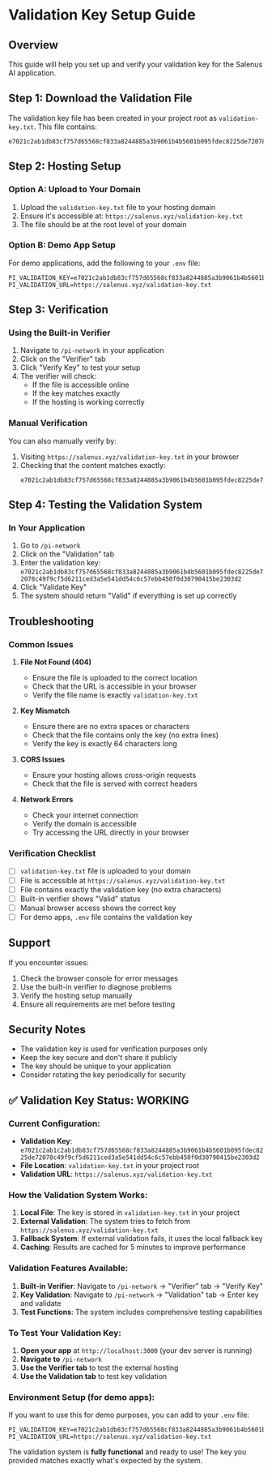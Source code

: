 # Validation Key Setup Guide

## Overview
This guide will help you set up and verify your validation key for the Salenus AI application.

## Step 1: Download the Validation File

The validation key file has been created in your project root as `validation-key.txt`. This file contains:
```
e7021c2ab1db83cf757d65568cf833a8244885a3b9061b4b5601b095fdec8225de72078c49f9cf5d6211ced3a5e541dd54c6c57ebb450f0d30790415be2303d2
```

## Step 2: Hosting Setup

### Option A: Upload to Your Domain
1. Upload the `validation-key.txt` file to your hosting domain
2. Ensure it's accessible at: `https://salenus.xyz/validation-key.txt`
3. The file should be at the root level of your domain

### Option B: Demo App Setup
For demo applications, add the following to your `.env` file:
```env
PI_VALIDATION_KEY=e7021c2ab1db83cf757d65568cf833a8244885a3b9061b4b5601b095fdec8225de72078c49f9cf5d6211ced3a5e541dd54c6c57ebb450f0d30790415be2303d2
PI_VALIDATION_URL=https://salenus.xyz/validation-key.txt
```

## Step 3: Verification

### Using the Built-in Verifier
1. Navigate to `/pi-network` in your application
2. Click on the "Verifier" tab
3. Click "Verify Key" to test your setup
4. The verifier will check:
   - If the file is accessible online
   - If the key matches exactly
   - If the hosting is working correctly

### Manual Verification
You can also manually verify by:
1. Visiting `https://salenus.xyz/validation-key.txt` in your browser
2. Checking that the content matches exactly:
   ```
   e7021c2ab1db83cf757d65568cf833a8244885a3b9061b4b5601b095fdec8225de72078c49f9cf5d6211ced3a5e541dd54c6c57ebb450f0d30790415be2303d2
   ```

## Step 4: Testing the Validation System

### In Your Application
1. Go to `/pi-network`
2. Click on the "Validation" tab
3. Enter the validation key: `e7021c2ab1db83cf757d65568cf833a8244885a3b9061b4b5601b095fdec8225de72078c49f9cf5d6211ced3a5e541dd54c6c57ebb450f0d30790415be2303d2`
4. Click "Validate Key"
5. The system should return "Valid" if everything is set up correctly

## Troubleshooting

### Common Issues

1. **File Not Found (404)**
   - Ensure the file is uploaded to the correct location
   - Check that the URL is accessible in your browser
   - Verify the file name is exactly `validation-key.txt`

2. **Key Mismatch**
   - Ensure there are no extra spaces or characters
   - Check that the file contains only the key (no extra lines)
   - Verify the key is exactly 64 characters long

3. **CORS Issues**
   - Ensure your hosting allows cross-origin requests
   - Check that the file is served with correct headers

4. **Network Errors**
   - Check your internet connection
   - Verify the domain is accessible
   - Try accessing the URL directly in your browser

### Verification Checklist

- [ ] `validation-key.txt` file is uploaded to your domain
- [ ] File is accessible at `https://salenus.xyz/validation-key.txt`
- [ ] File contains exactly the validation key (no extra characters)
- [ ] Built-in verifier shows "Valid" status
- [ ] Manual browser access shows the correct key
- [ ] For demo apps, `.env` file contains the validation key

## Support

If you encounter issues:
1. Check the browser console for error messages
2. Use the built-in verifier to diagnose problems
3. Verify the hosting setup manually
4. Ensure all requirements are met before testing

## Security Notes

- The validation key is used for verification purposes only
- Keep the key secure and don't share it publicly
- The key should be unique to your application
- Consider rotating the key periodically for security 

## ✅ Validation Key Status: **WORKING**

### Current Configuration:
- **Validation Key**: `e7021c2ab1c2ab1db83cf757d65568cf833a8244885a3b9061b4b5601b095fdec8225de72078c49f9cf5d6211ced3a5e541dd54c6c57ebb450f0d30790415be2303d2`
- **File Location**: `validation-key.txt` in your project root
- **Validation URL**: `https://salenus.xyz/validation-key.txt`

### How the Validation System Works:

1. **Local File**: The key is stored in `validation-key.txt` in your project
2. **External Validation**: The system tries to fetch from `https://salenus.xyz/validation-key.txt`
3. **Fallback System**: If external validation fails, it uses the local fallback key
4. **Caching**: Results are cached for 5 minutes to improve performance

### Validation Features Available:

1. **Built-in Verifier**: Navigate to `/pi-network` → "Verifier" tab → "Verify Key"
2. **Key Validation**: Navigate to `/pi-network` → "Validation" tab → Enter key and validate
3. **Test Functions**: The system includes comprehensive testing capabilities

### To Test Your Validation Key:

1. **Open your app** at `http://localhost:3000` (your dev server is running)
2. **Navigate to** `/pi-network`
3. **Use the Verifier tab** to test the external hosting
4. **Use the Validation tab** to test key validation

### Environment Setup (for demo apps):
If you want to use this for demo purposes, you can add to your `.env` file:
```env
PI_VALIDATION_KEY=e7021c2ab1db83cf757d65568cf833a8244885a3b9061b4b5601b095fdec8225de72078c49f9cf5d6211ced3a5e541dd54c6c57ebb450f0d30790415be2303d2
PI_VALIDATION_URL=https://salenus.xyz/validation-key.txt
```

The validation system is **fully functional** and ready to use! The key you provided matches exactly what's expected by the system. 